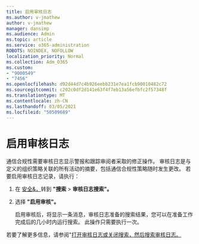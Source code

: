 ```yaml
---
title: 启用审核日志
ms.author: v-jmathew
author: v-jmathew
manager: dansimp
ms.audience: Admin
ms.topic: article
ms.service: o365-administration
ROBOTS: NOINDEX, NOFOLLOW
localization_priority: Normal
ms.collection: Adm_O365
ms.custom:
- "9000549"
- "7456"
ms.openlocfilehash: d92d44d7c4b926eebb231e7ea1fcb90010482c72
ms.sourcegitcommit: c202c0df2d141e63f4f7eb13a56efbfc2f57348f
ms.translationtype: MT
ms.contentlocale: zh-CN
ms.lasthandoff: 03/05/2021
ms.locfileid: "50509689"
---
```

# <a name="enable-the-audit-log"></a>启用审核日志

通信合规性需要审核日志显示警报和跟踪审阅者采取的修正操作。 审核日志是与定义的组织策略关联的所有活动的摘要，包括通信合规性策略随时发生更改。 若要启用审核日志记录，请执行：

1. 在 [安全&，](https://go.microsoft.com/fwlink/?linkid=2101341)转到 **"搜索**  >  **审核日志搜索"。**
2. 选择 **"启用审核"。**

    启用审核后，将显示一条消息，审核日志准备的搜索结果，您可以在准备工作完成后的几小时内运行搜索。 此操作只需要执行一次。

若要了解更多信息，请参阅"[打开审核日志或关闭搜索](https://go.microsoft.com/fwlink/?linkid=2129077)[，然后搜索审核日志。](https://go.microsoft.com/fwlink/?linkid=2123729)
